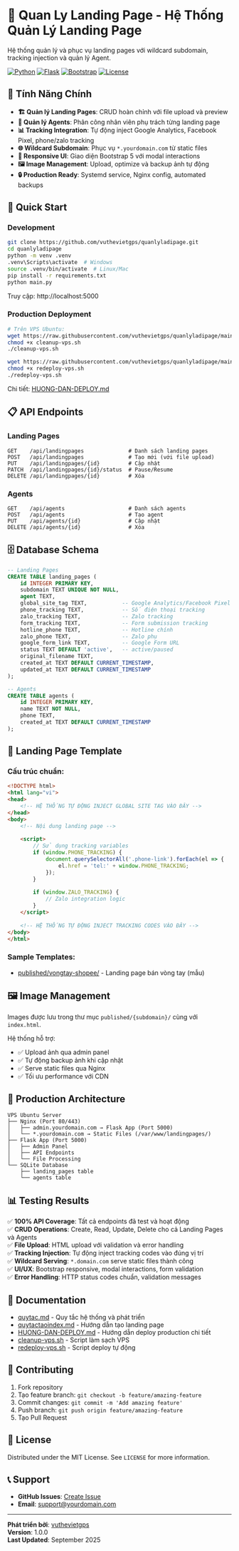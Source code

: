 # 🚀 Quan Ly Landing Page - Hệ Thống Quản Lý Landing Page

Hệ thống quản lý và phục vụ landing pages với wildcard subdomain, tracking injection và quản lý Agent.

[![Python](https://img.shields.io/badge/Python-3.9%2B-blue.svg)](https://python.org)
[![Flask](https://img.shields.io/badge/Flask-3.0.3-green.svg)](https://flask.palletsprojects.com)
[![Bootstrap](https://img.shields.io/badge/Bootstrap-5.3.3-purple.svg)](https://getbootstrap.com)
[![License](https://img.shields.io/badge/License-MIT-yellow.svg)](LICENSE)

## 🎯 Tính Năng Chính

- **🏗️ Quản lý Landing Pages**: CRUD hoàn chỉnh với file upload và preview
- **👥 Quản lý Agents**: Phân công nhân viên phụ trách từng landing page  
- **📊 Tracking Integration**: Tự động inject Google Analytics, Facebook Pixel, phone/zalo tracking
- **🌐 Wildcard Subdomain**: Phục vụ `*.yourdomain.com` từ static files
- **📱 Responsive UI**: Giao diện Bootstrap 5 với modal interactions
- **🖼️ Image Management**: Upload, optimize và backup ảnh tự động
- **🔒 Production Ready**: Systemd service, Nginx config, automated backups

## 🏁 Quick Start

### Development
```bash
git clone https://github.com/vuthevietgps/quanlyladipage.git
cd quanlyladipage
python -m venv .venv
.venv\Scripts\activate  # Windows
source .venv/bin/activate  # Linux/Mac
pip install -r requirements.txt
python main.py
```

Truy cập: http://localhost:5000

### Production Deployment
```bash
# Trên VPS Ubuntu:
wget https://raw.githubusercontent.com/vuthevietgps/quanlyladipage/main/cleanup-vps.sh
chmod +x cleanup-vps.sh
./cleanup-vps.sh

wget https://raw.githubusercontent.com/vuthevietgps/quanlyladipage/main/redeploy-vps.sh
chmod +x redeploy-vps.sh
./redeploy-vps.sh
```

Chi tiết: [HUONG-DAN-DEPLOY.md](HUONG-DAN-DEPLOY.md)

## 📋 API Endpoints

### Landing Pages
```
GET    /api/landingpages              # Danh sách landing pages
POST   /api/landingpages              # Tạo mới (với file upload)
PUT    /api/landingpages/{id}         # Cập nhật
PATCH  /api/landingpages/{id}/status  # Pause/Resume
DELETE /api/landingpages/{id}         # Xóa
```

### Agents
```
GET    /api/agents                    # Danh sách agents
POST   /api/agents                    # Tạo agent
PUT    /api/agents/{id}               # Cập nhật
DELETE /api/agents/{id}               # Xóa
```

## 🗄️ Database Schema

```sql
-- Landing Pages
CREATE TABLE landing_pages (
    id INTEGER PRIMARY KEY,
    subdomain TEXT UNIQUE NOT NULL,
    agent TEXT,
    global_site_tag TEXT,           -- Google Analytics/Facebook Pixel
    phone_tracking TEXT,            -- Số điện thoại tracking
    zalo_tracking TEXT,             -- Zalo tracking  
    form_tracking TEXT,             -- Form submission tracking
    hotline_phone TEXT,             -- Hotline chính
    zalo_phone TEXT,                -- Zalo phụ
    google_form_link TEXT,          -- Google Form URL
    status TEXT DEFAULT 'active',   -- active/paused
    original_filename TEXT,
    created_at TEXT DEFAULT CURRENT_TIMESTAMP,
    updated_at TEXT DEFAULT CURRENT_TIMESTAMP
);

-- Agents
CREATE TABLE agents (
    id INTEGER PRIMARY KEY,
    name TEXT NOT NULL,
    phone TEXT,
    created_at TEXT DEFAULT CURRENT_TIMESTAMP
);
```

## 🎨 Landing Page Template

### Cấu trúc chuẩn:
```html
<!DOCTYPE html>
<html lang="vi">
<head>
    <!-- HỆ THỐNG TỰ ĐỘNG INJECT GLOBAL SITE TAG VÀO ĐÂY -->
</head>
<body>
    <!-- Nội dung landing page -->
    
    <script>
        // Sử dụng tracking variables
        if (window.PHONE_TRACKING) {
            document.querySelectorAll('.phone-link').forEach(el => {
                el.href = 'tel:' + window.PHONE_TRACKING;
            });
        }
        
        if (window.ZALO_TRACKING) {
            // Zalo integration logic
        }
    </script>
    
    <!-- HỆ THỐNG TỰ ĐỘNG INJECT TRACKING CODES VÀO ĐÂY -->
</body>
</html>
```

### Sample Templates:
- [published/vongtay-shopee/](published/vongtay-shopee/) - Landing page bán vòng tay (mẫu)

## 🖼️ Image Management

Images được lưu trong thư mục `published/{subdomain}/` cùng với `index.html`. 

Hệ thống hỗ trợ:
- ✅ Upload ảnh qua admin panel
- ✅ Tự động backup ảnh khi cập nhật
- ✅ Serve static files qua Nginx
- ✅ Tối ưu performance với CDN

## 🚀 Production Architecture

```
VPS Ubuntu Server
├── Nginx (Port 80/443)
│   ├── admin.yourdomain.com → Flask App (Port 5000)
│   └── *.yourdomain.com → Static Files (/var/www/landingpages/)
├── Flask App (Port 5000) 
│   ├── Admin Panel
│   ├── API Endpoints
│   └── File Processing
└── SQLite Database
    ├── landing_pages table
    └── agents table
```

## 📊 Testing Results

✅ **100% API Coverage**: Tất cả endpoints đã test và hoạt động  
✅ **CRUD Operations**: Create, Read, Update, Delete cho cả Landing Pages và Agents  
✅ **File Upload**: HTML upload với validation và error handling  
✅ **Tracking Injection**: Tự động inject tracking codes vào đúng vị trí  
✅ **Wildcard Serving**: `*.domain.com` serve static files thành công  
✅ **UI/UX**: Bootstrap responsive, modal interactions, form validation  
✅ **Error Handling**: HTTP status codes chuẩn, validation messages  

## 📖 Documentation

- [quytac.md](quytac.md) - Quy tắc hệ thống và phát triển
- [quytactaoindex.md](quytactaoindex.md) - Hướng dẫn tạo landing page
- [HUONG-DAN-DEPLOY.md](HUONG-DAN-DEPLOY.md) - Hướng dẫn deploy production chi tiết
- [cleanup-vps.sh](cleanup-vps.sh) - Script làm sạch VPS  
- [redeploy-vps.sh](redeploy-vps.sh) - Script deploy tự động

## 🤝 Contributing

1. Fork repository
2. Tạo feature branch: `git checkout -b feature/amazing-feature`
3. Commit changes: `git commit -m 'Add amazing feature'`
4. Push branch: `git push origin feature/amazing-feature`
5. Tạo Pull Request

## 📝 License

Distributed under the MIT License. See `LICENSE` for more information.

## 📞 Support

- **GitHub Issues**: [Create Issue](https://github.com/vuthevietgps/quanlyladipage/issues)
- **Email**: support@yourdomain.com

---

**Phát triển bởi**: [vuthevietgps](https://github.com/vuthevietgps)  
**Version**: 1.0.0  
**Last Updated**: September 2025